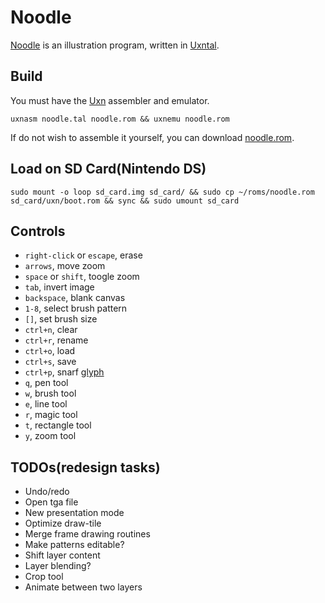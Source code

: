 # Noodle

[Noodle](https://wiki.xxiivv.com/site/noodle.html) is an illustration program, written in [Uxntal](https://wiki.xxiivv.com/site/uxntal.html).

## Build

You must have the [Uxn](https://git.sr.ht/~rabbits/uxn/) assembler and emulator.

```
uxnasm noodle.tal noodle.rom && uxnemu noodle.rom
```

If do not wish to assemble it yourself, you can download [noodle.rom](https://rabbits.srht.site/noodle/noodle.rom).

## Load on SD Card(Nintendo DS)

```
sudo mount -o loop sd_card.img sd_card/ && sudo cp ~/roms/noodle.rom sd_card/uxn/boot.rom && sync && sudo umount sd_card
```

## Controls

- `right-click` or `escape`, erase
- `arrows`, move zoom
- `space` or `shift`, toogle zoom
- `tab`, invert image
- `backspace`, blank canvas
- `1-8`, select brush pattern
- `[]`, set brush size
- `ctrl+n`, clear
- `ctrl+r`, rename
- `ctrl+o`, load
- `ctrl+s`, save
- `ctrl+p`, snarf [glyph](https://wiki.xxiivv.com/site/left.html)
- `q`, pen tool
- `w`, brush tool
- `e`, line tool
- `r`, magic tool
- `t`, rectangle tool
- `y`, zoom tool

## TODOs(redesign tasks)

- Undo/redo
- Open tga file
- New presentation mode
- Optimize draw-tile
- Merge frame drawing routines
- Make patterns editable?
- Shift layer content
- Layer blending?
- Crop tool
- Animate between two layers
